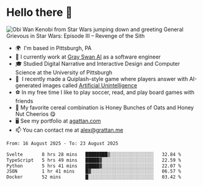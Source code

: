 <!--
**GameDog9988/GameDog9988** is a ✨ _special_ ✨ repository because its `README.md` (this file) appears on your GitHub profile.

Here are some ideas to get you started:

- 🔭 I’m currently working on ...
- 🌱 I’m currently learning ...
- 👯 I’m looking to collaborate on ...
- 🤔 I’m looking for help with ...
- 💬 Ask me about ...
- 📫 How to reach me: ...
- 😄 Pronouns: ...
- ⚡ Fun fact: ...
-->



Hello there 👋
==================================

![Obi Wan Kenobi from Star Wars jumping down and greeting General Grievous in Star Wars: Episode III – Revenge of the Sith](https://github.com/agrattan0820/agrattan0820/assets/51346343/689e56eb-29be-46a5-a079-28ea727b5f7e)


- 🌍  I'm based in Pittsburgh, PA
- 🦢  I currently work at [Gray Swan AI](https://www.grayswan.ai) as a software engineer
- 🎓  Studied Digital Narrative and Interactive Design and Computer Science at the University of Pittsburgh
- 👾  I recently made a Quiplash-style game where players answer with AI-generated images called [Artificial Unintelligence](https://github.com/agrattan0820/artificial-unintelligence)
- ⚽  In my free time I like to play soccer, read, and play board games with friends
- 🥣  My favorite cereal combination is Honey Bunches of Oats and Honey Nut Cheerios 😋
- 🖥️  See my portfolio at [agattan.com](http://agrattan.com/)
- 📫  You can contact me at [alex@grattan.me](mailto:alex@grattan.me)

<!--START_SECTION:waka-->

```txt
From: 16 August 2025 - To: 23 August 2025

Svelte       8 hrs 28 mins   ████████▒░░░░░░░░░░░░░░░░   32.84 %
TypeScript   5 hrs 49 mins   █████▓░░░░░░░░░░░░░░░░░░░   22.59 %
Python       5 hrs 41 mins   █████▓░░░░░░░░░░░░░░░░░░░   22.07 %
JSON         1 hr 41 mins    █▓░░░░░░░░░░░░░░░░░░░░░░░   06.57 %
Docker       52 mins         █░░░░░░░░░░░░░░░░░░░░░░░░   03.42 %
```

<!--END_SECTION:waka-->
